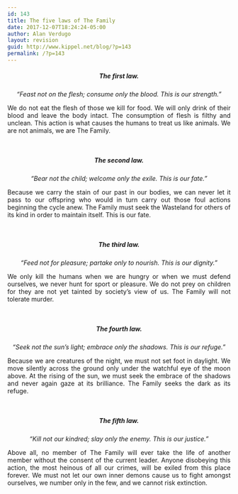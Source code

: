 ```yaml
---
id: 143
title: The five laws of The Family
date: 2017-12-07T18:24:24-05:00
author: Alan Verdugo
layout: revision
guid: http://www.kippel.net/blog/?p=143
permalink: /?p=143
---
```

<h5 style="text-align: center;">
  The first law.
</h5>

<p style="text-align: center;">
  <em>&#8220;Feast not on the flesh; consume only the blood. This is our strength.&#8221;</em>
</p>

<p style="text-align: justify;">
  We do not eat the flesh of those we kill for food. We will only drink of their blood and leave the body intact. The consumption of flesh is filthy and unclean. This action is what causes the humans to treat us like animals. We are not animals, we are The Family.
</p>

&nbsp;

<h5 style="text-align: center;">
  The second law.
</h5>

<p style="text-align: center;">
  <em>&#8220;Bear not the child; welcome only the exile. This is our fate.&#8221;</em>
</p>

<p style="text-align: justify;">
  Because we carry the stain of our past in our bodies, we can never let it pass to our offspring who would in turn carry out those foul actions beginning the cycle anew. The Family must seek the Wasteland for others of its kind in order to maintain itself. This is our fate.
</p>

&nbsp;

<h5 style="text-align: center;">
  The third law.
</h5>

<p style="text-align: center;">
  <em>&#8220;Feed not for pleasure; partake only to nourish. This is our dignity.&#8221;</em>
</p>

<p style="text-align: justify;">
  We only kill the humans when we are hungry or when we must defend ourselves, we never hunt for sport or pleasure. We do not prey on children for they are not yet tainted by society&#8217;s view of us. The Family will not tolerate murder.
</p>

&nbsp;

<h5 style="text-align: center;">
  The fourth law.
</h5>

<p style="text-align: center;">
  <em>&#8220;Seek not the sun&#8217;s light; embrace only the shadows. This is our refuge.&#8221;</em>
</p>

<p style="text-align: justify;">
  Because we are creatures of the night, we must not set foot in daylight. We move silently across the ground only under the watchful eye of the moon above. At the rising of the sun, we must seek the embrace of the shadows and never again gaze at its brilliance. The Family seeks the dark as its refuge.
</p>

&nbsp;

<h5 style="text-align: center;">
  The fifth law.
</h5>

<p style="text-align: center;">
  <em>&#8220;Kill not our kindred; slay only the enemy. This is our justice.&#8221;</em>
</p>

<p style="text-align: justify;">
  Above all, no member of The Family will ever take the life of another member without the consent of the current leader. Anyone disobeying this action, the most heinous of all our crimes, will be exiled from this place forever. We must not let our own inner demons cause us to fight amongst ourselves, we number only in the few, and we cannot risk extinction.
</p>